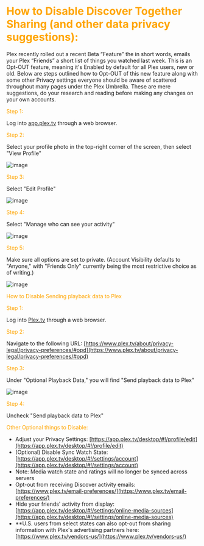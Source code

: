 # <span style="color:orange">How to Disable Discover Together Sharing (and other data privacy suggestions):</span>
Plex recently rolled out a recent Beta “Feature” the in short words, emails your Plex “Friends” a short list of things you watched last week. This is an Opt-OUT feature, meaning it's Enabled by default for all Plex users, new or old. Below are steps outlined how to Opt-OUT of this new feature along with some other Privacy settings everyone should be aware of scattered throughout many pages under the Plex Umbrella. These are mere suggestions, do your research and reading before making any changes on your own accounts.


<span style="color:orange">Step 1:</span>

Log into [app.plex.tv](https://app.plex.tv) through a web browser.

<span style="color:orange">Step 2:</span>

Select your profile photo in the top-right corner of the screen, then select "View Profile"

![image](https://mediaclients.wiki/discovery_opt-out/edit_profile-2023-11-29_17-15-12.png)

<span style="color:orange">Step 3:</span>

Select "Edit Profile"

![image](https://mediaclients.wiki/discovery_opt-out/edit_profile-2023-11-29_17-44-12.png)

<span style="color:orange">Step 4:</span>

Select "Manage who can see your activity"

![image](https://mediaclients.wiki/discovery_opt-out/privacy_settings-2023-11-29_17-21-46.png)

<span style="color:orange">Step 5:</span>

Make sure all options are set to private. (Account Visibility defaults to "Anyone," with "Friends Only" currently being the most restrictive choice as of writing.)

![image](https://mediaclients.wiki/discovery_opt-out/privacy_control-2023-11-29_17-27-12.png)

<span style="color:orange">How to Disable Sending playback data to Plex</span>

<span style="color:orange">Step 1:</span>

Log into [Plex.tv](https://Plex.tv) through a web browser.

<span style="color:orange">Step 2:</span>

Navigate to the following URL: [https://www.plex.tv/about/privacy-legal/privacy-preferences/#opd](https://www.plex.tv/about/privacy-legal/privacy-preferences/#opd)

<span style="color:orange">Step 3:</span>

Under "Optional Playback Data," you will find "Send playback data to Plex"

![image](https://mediaclients.wiki/discovery_opt-out/send_data2023-11-29_17-30-34.png)

<span style="color:orange">Step 4:</span>

Uncheck "Send playback data to Plex"

<span style="color:orange">Other Optional things to Disable:</span>

  * Adjust your Privacy Settings: [https://app.plex.tv/desktop/#!/profile/edit](https://app.plex.tv/desktop/#!/profile/edit)
  * (Optional) Disable Sync Watch State: [https://app.plex.tv/desktop/#!/settings/account](https://app.plex.tv/desktop/#!/settings/account)
  * Note: Media watch state and ratings will no longer be synced across servers
  * Opt-out from receiving Discover activity emails: [https://www.plex.tv/email-preferences/](https://www.plex.tv/email-preferences/)
  * Hide your friends' activity from display: [https://app.plex.tv/desktop/#!/settings/online-media-sources](https://app.plex.tv/desktop/#!/settings/online-media-sources)
  * **U.S. users from select states can also opt-out from sharing information with Plex's advertising partners here: [https://www.plex.tv/vendors-us/](https://www.plex.tv/vendors-us/)
